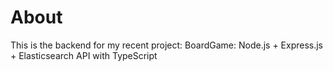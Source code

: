 # About

This is the backend for my recent project: BoardGame: Node.js + Express.js + Elasticsearch API with TypeScript
